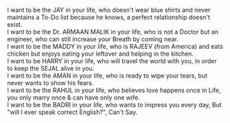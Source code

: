 I want to be the JAY in your life, who doesn't wear blue shirts and never maintains a To-Do list because he knows, a perfect relationship doesn't exist. <br>
I want to be the Dr. ARMAAN MALIK in your life, who is not a Doctor but an engineer, who can still increase your Breath by coming near.<br>
I want to be the MADDY in your life, who is RAJEEV (from America) and eats chicken but enjoys eating your leftover and helping in the kitchen. <br>
I want to be HARRY in your life, who will travel the world with you, in order to keep the SEJAL alive in you.<br>
I want to be the AMAN in your life, who is ready to wipe your tears, but never wants to show his fears.<br>
I want to be the RAHUL in your life, who believes love happens once in Life, you only marry once & can have only one wife.<br>
I want to be the BADRI in your life, who wants to impress you every day, But "will I ever speak correct English?", Can't Say.<br>
